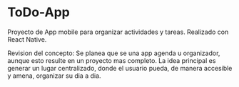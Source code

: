# ToDo-App

Proyecto de App mobile para organizar actividades y tareas.
Realizado con React Native.

Revision del concepto: Se planea que se una app agenda u organizador, aunque esto resulte en un proyecto mas completo. 
La idea principal es generar un lugar centralizado, donde el usuario pueda, de manera accesible y amena, organizar su dia a dia.

